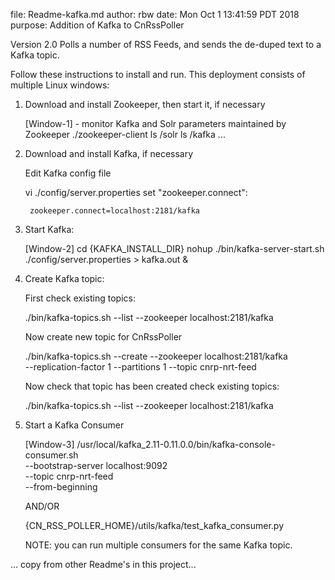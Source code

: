 file:    Readme-kafka.md
author:  rbw
date:    Mon Oct  1 13:41:59 PDT 2018
purpose: Addition of Kafka to CnRssPoller

Version 2.0 Polls a number of RSS Feeds, and sends the de-duped text to
a Kafka topic.

Follow these instructions to install and run.  This deployment consists
of multiple Linux windows:

1. Download and install Zookeeper, then start it, if necessary

    [Window-1] - monitor Kafka and Solr parameters maintained by Zookeeper
      ./zookeeper-client
        ls /solr
        ls /kafka
        ...

2. Download and install Kafka, if necessary

   Edit Kafka config file

    vi ./config/server.properties
    set "zookeeper.connect":

        zookeeper.connect=localhost:2181/kafka

3. Start Kafka:

    [Window-2]
    cd {KAFKA_INSTALL_DIR}
    nohup ./bin/kafka-server-start.sh ./config/server.properties > kafka.out &

4. Create Kafka topic:

   First check existing topics:

     ./bin/kafka-topics.sh --list --zookeeper localhost:2181/kafka

   Now create new topic for CnRssPoller

     ./bin/kafka-topics.sh --create --zookeeper localhost:2181/kafka \
       --replication-factor 1 --partitions 1 --topic cnrp-nrt-feed

   Now check that topic has been created check existing topics:

     ./bin/kafka-topics.sh --list --zookeeper localhost:2181/kafka

5. Start a Kafka Consumer

    [Window-3]
    /usr/local/kafka_2.11-0.11.0.0/bin/kafka-console-consumer.sh \
      --bootstrap-server localhost:9092                          \
      --topic cnrp-nrt-feed                                      \
      --from-beginning

      AND/OR

    {CN_RSS_POLLER_HOME}/utils/kafka/test_kafka_consumer.py

    NOTE: you can run multiple consumers for the same Kafka topic.

...  copy from other Readme's in this project...







